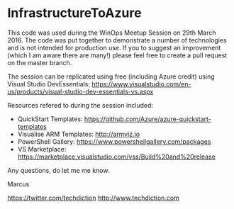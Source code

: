 # InfrastructureToAzure
This code was used during the WinOps Meetup Session on 29th March 2016. The code was put together to demonstrate a number of technologies and is not intended for production use. If you to suggest an improvement (which I am aware there are many!) please feel free to create a pull request on the master branch.

The session can be replicated using free (including Azure credit) using Visual Studio DevEssentials: <https://www.visualstudio.com/en-us/products/visual-studio-dev-essentials-vs.aspx>

Resources refered to during the session included:

* QuickStart Templates: <https://github.com/Azure/azure-quickstart-templates>
* Visualise ARM Templates: <http://armviz.io>
* PowerShell Gallery: <https://www.powershellgallery.com/packages>
* VS Marketplace: <https://marketplace.visualstudio.com/vss/Build%20and%20release>

Any questions, do let me me know. 

Marcus

<https://twitter.com/techdiction>
<http://www.techdiction.com>

